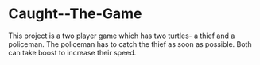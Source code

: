 # Caught--The-Game
This project is a two player game which has two turtles- a thief and a policeman. The policeman has to catch the thief as soon as possible. Both can take boost to increase their speed.
